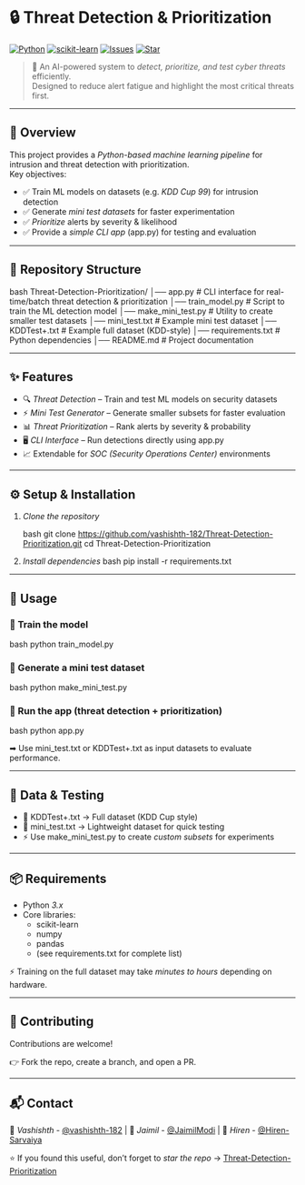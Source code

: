 # 🔒 Threat Detection & Prioritization

[![Python](https://img.shields.io/badge/Python-3.x-blue?logo=python)](https://www.python.org/)
[![scikit-learn](https://img.shields.io/badge/Scikit--Learn-ML-orange?logo=scikit-learn)](https://scikit-learn.org/)
[![Issues](https://img.shields.io/github/issues/vashishth-182/Threat-Detection-Prioritization)](https://github.com/vashishth-182/Threat-Detection-Prioritization/issues)
[![Star](https://img.shields.io/github/stars/vashishth-182/Threat-Detection-Prioritization?style=social)](https://github.com/vashishth-182/Threat-Detection-Prioritization/stargazers)

> 🚀 An AI-powered system to *detect, prioritize, and test cyber threats* efficiently.  
> Designed to reduce alert fatigue and highlight the most critical threats first.

---

## 📌 Overview

This project provides a *Python-based machine learning pipeline* for intrusion and threat detection with prioritization.  
Key objectives:

- ✅ Train ML models on datasets (e.g. *KDD Cup 99*) for intrusion detection
- ✅ Generate *mini test datasets* for faster experimentation
- ✅ *Prioritize* alerts by severity & likelihood
- ✅ Provide a *simple CLI app* (app.py) for testing and evaluation

---

## 📂 Repository Structure

bash
Threat-Detection-Prioritization/
│── app.py              # CLI interface for real-time/batch threat detection & prioritization
│── train_model.py      # Script to train the ML detection model
│── make_mini_test.py   # Utility to create smaller test datasets
│── mini_test.txt       # Example mini test dataset
│── KDDTest+.txt        # Example full dataset (KDD-style)
│── requirements.txt    # Python dependencies
│── README.md           # Project documentation


---

## ✨ Features

- 🔍 *Threat Detection* – Train and test ML models on security datasets
- ⚡ *Mini Test Generator* – Generate smaller subsets for faster evaluation
- 📊 *Threat Prioritization* – Rank alerts by severity & probability
- 🖥 *CLI Interface* – Run detections directly using app.py
- 📈 Extendable for *SOC (Security Operations Center)* environments

---

## ⚙ Setup & Installation

1. *Clone the repository*

   bash
   git clone https://github.com/vashishth-182/Threat-Detection-Prioritization.git
   cd Threat-Detection-Prioritization
   

2. *Install dependencies*
   bash
   pip install -r requirements.txt
   

---

## 🚀 Usage

### 🔹 Train the model

bash
python train_model.py


### 🔹 Generate a mini test dataset

bash
python make_mini_test.py


### 🔹 Run the app (threat detection + prioritization)

bash
python app.py


➡ Use mini_test.txt or KDDTest+.txt as input datasets to evaluate performance.

---

## 🧪 Data & Testing

- 📂 KDDTest+.txt → Full dataset (KDD Cup style)
- 📂 mini_test.txt → Lightweight dataset for quick testing
- ⚡ Use make_mini_test.py to create *custom subsets* for experiments

---

## 📦 Requirements

- Python *3.x*
- Core libraries:
  - scikit-learn
  - numpy
  - pandas
  - (see requirements.txt for complete list)

⚡ Training on the full dataset may take *minutes to hours* depending on hardware.

---

## 🤝 Contributing

Contributions are welcome!

👉 Fork the repo, create a branch, and open a PR.

---

## 📬 Contact

👤 *Vashishth* - [@vashishth-182](https://github.com/vashishth-182) | 👤 *Jaimil* - [@JaimilModi](https://github.com/JaimilModi)  | 👤 *Hiren* - [@Hiren-Sarvaiya](https://github.com/Hiren-Sarvaiya)

⭐ If you found this useful, don’t forget to *star the repo* → [Threat-Detection-Prioritization](https://github.com/vashishth-182/Threat-Detection-Prioritization)